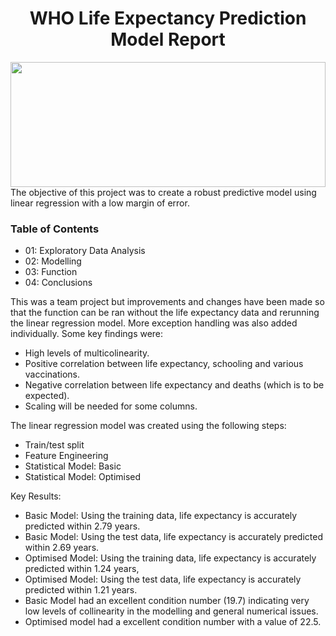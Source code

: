 <div align="center"> <h1> WHO Life Expectancy Prediction Model Report</h1> </div>
<img src="https://data.org/wp-content/uploads/2024/01/WHO_logo.svg" style="width:100%; height:200px; object-fit:cover;" />
The objective of this project was to create a robust predictive model using linear regression with a low margin of error. 

### Table of Contents  
 - 01: Exploratory Data Analysis  
 - 02: Modelling  
 - 03: Function  
 - 04: Conclusions

This was a team project but improvements and changes have been made so that the function can be ran without the life expectancy data and rerunning the linear regression model. More exception handling was also added individually.
Some key findings were:
- High levels of multicolinearity.
- Positive correlation between life expectancy, schooling and various vaccinations.
- Negative correlation between life expectancy and deaths (which is to be expected).
- Scaling will be needed for some columns.

The linear regression model was created using the following steps:
 - Train/test split
 - Feature Engineering
 - Statistical Model: Basic
 - Statistical Model: Optimised

Key Results:
- Basic Model: Using the training data, life expectancy is accurately predicted within 2.79 years.
- Basic Model: Using the test data, life expectancy is accurately predicted within 2.69 years.
- Optimised Model: Using the training data, life expectancy is accurately predicted within 1.24 years,
- Optimised Model: Using the test data, life expectancy is accurately predicted within 1.21 years.
- Basic Model had an excellent condition number (19.7) indicating very low levels of collinearity in the modelling and general numerical issues.
- Optimised model had a excellent condition number with a value of 22.5.

